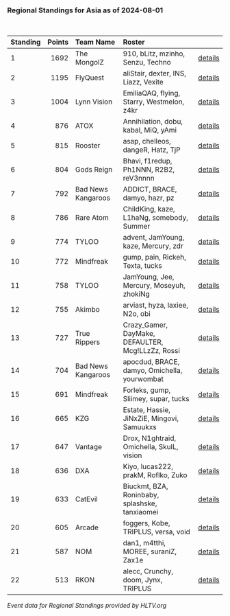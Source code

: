 ### Regional Standings for Asia as of 2024-08-01<br />
<br />

| Standing | Points | Team Name          | Roster                                            |                                                                                          |
| :- | -: | :- | :- | :- |
| 1        |   1692 | The MongolZ        | 910, bLitz, mzinho, Senzu, Techno                 | [details](details/0007--the_mongolz--910-blitz-mzinho-senzu-techno.md)                   |
| 2        |   1195 | FlyQuest           | aliStair, dexter, INS, Liazz, Vexite              | [details](details/0032--flyquest--alistair-dexter-ins-liazz-vexite.md)                   |
| 3        |   1004 | Lynn Vision        | EmiliaQAQ, flying, Starry, Westmelon, z4kr        | [details](details/0058--lynn_vision--emiliaqaq-flying-starry-westmelon-z4kr.md)          |
| 4        |    876 | ATOX               | Annihilation, dobu, kabal, MiQ, yAmi              | [details](details/0092--atox--annihilation-dobu-kabal-miq-yami.md)                       |
| 5        |    815 | Rooster            | asap, chelleos, dangeR, Hatz, TjP                 | [details](details/0117--rooster--asap-chelleos-danger-hatz-tjp.md)                       |
| 6        |    804 | Gods Reign         | Bhavi, f1redup, Ph1NNN, R2B2, reV3nnnn            | [details](details/0122--gods_reign--bhavi-f1redup-ph1nnn-r2b2-rev3nnnn.md)               |
| 7        |    792 | Bad News Kangaroos | ADDICT, BRACE, damyo, hazr, pz                    | [details](details/0123--bad_news_kangaroos--addict-brace-damyo-hazr-pz.md)               |
| 8        |    786 | Rare Atom          | ChildKing, kaze, L1haNg, somebody, Summer         | [details](details/0125--rare_atom--childking-kaze-l1hang-somebody-summer.md)             |
| 9        |    774 | TYLOO              | advent, JamYoung, kaze, Mercury, zdr              | [details](details/0131--tyloo--advent-jamyoung-kaze-mercury-zdr.md)                      |
| 10       |    772 | Mindfreak          | gump, pain, Rickeh, Texta, tucks                  | [details](details/0133--mindfreak--gump-pain-rickeh-texta-tucks.md)                      |
| 11       |    758 | TYLOO              | JamYoung, Jee, Mercury, Moseyuh, zhokiNg          | [details](details/0138--tyloo--jamyoung-jee-mercury-moseyuh-zhoking.md)                  |
| 12       |    755 | Akimbo             | arviast, hyza, laxiee, N2o, obi                   | [details](details/0141--akimbo--arviast-hyza-laxiee-n2o-obi.md)                          |
| 13       |    727 | True Rippers       | Crazy_Gamer, DayMake, DEFAULTER, Mcg!LLzZz, Rossi | [details](details/0147--true_rippers--crazy_gamer-daymake-defaulter-mcg_llzzz-rossi.md)  |
| 14       |    704 | Bad News Kangaroos | apocdud, BRACE, damyo, Omichella, yourwombat      | [details](details/0154--bad_news_kangaroos--apocdud-brace-damyo-omichella-yourwombat.md) |
| 15       |    691 | Mindfreak          | Forleks, gump, Sliimey, supar, tucks              | [details](details/0159--mindfreak--forleks-gump-sliimey-supar-tucks.md)                  |
| 16       |    665 | KZG                | Estate, Hassie, JiNxZiE, Mingovi, Samuukxs        | [details](details/0175--kzg--estate-hassie-jinxzie-mingovi-samuukxs.md)                  |
| 17       |    647 | Vantage            | Drox, N1ghtraid, Omichella, SkulL, vision         | [details](details/0179--vantage--drox-n1ghtraid-omichella-skull-vision_.md)              |
| 18       |    636 | DXA                | Kiyo, lucas222, prakM, Roflko, Zuko               | [details](details/0181--dxa--kiyo-lucas222-prakm-roflko-zuko.md)                         |
| 19       |    633 | CatEvil            | Biuckmt, BZA, Roninbaby, splashske, tanxiaomei    | [details](details/0182--catevil--biuckmt-bza-roninbaby-splashske-tanxiaomei.md)          |
| 20       |    605 | Arcade             | foggers, Kobe, TRIPLUS, versa, void               | [details](details/0187--arcade--foggers-kobe-triplus-versa-void.md)                      |
| 21       |    587 | NOM                | dan1, m4tthi, MOREE, suraniZ, Zax1e               | [details](details/0190--nom--dan1-m4tthi-moree-suraniz-zax1e.md)                         |
| 22       |    513 | RKON               | alecc, Crunchy, doom, Jynx, TRIPLUS               | [details](details/0201--rkon--alecc-crunchy-doom-jynx-triplus.md)                        |


_Event data for Regional Standings provided by HLTV.org_<br />
